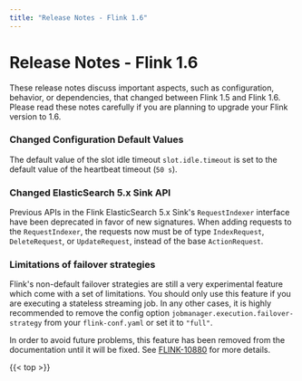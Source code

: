 ```yaml
---
title: "Release Notes - Flink 1.6"
---
```

<!--
Licensed to the Apache Software Foundation (ASF) under one
or more contributor license agreements.  See the NOTICE file
distributed with this work for additional information
regarding copyright ownership.  The ASF licenses this file
to you under the Apache License, Version 2.0 (the
"License"); you may not use this file except in compliance
with the License.  You may obtain a copy of the License at

  http://www.apache.org/licenses/LICENSE-2.0

Unless required by applicable law or agreed to in writing,
software distributed under the License is distributed on an
"AS IS" BASIS, WITHOUT WARRANTIES OR CONDITIONS OF ANY
KIND, either express or implied.  See the License for the
specific language governing permissions and limitations
under the License.
-->

# Release Notes - Flink 1.6

These release notes discuss important aspects, such as configuration, behavior, or dependencies, that changed between Flink 1.5 and Flink 1.6. Please read these notes carefully if you are planning to upgrade your Flink version to 1.6.

### Changed Configuration Default Values

The default value of the slot idle timeout `slot.idle.timeout` is set to the default value of the heartbeat timeout (`50 s`). 

### Changed ElasticSearch 5.x Sink API

Previous APIs in the Flink ElasticSearch 5.x Sink's `RequestIndexer` interface have been deprecated in favor of new signatures. 
When adding requests to the `RequestIndexer`, the requests now must be of type `IndexRequest`, `DeleteRequest`, or `UpdateRequest`, instead of the base `ActionRequest`.

<!-- Remove once FLINK-10712 has been fixed -->
### Limitations of failover strategies
Flink's non-default failover strategies are still a very experimental feature which come with a set of limitations.
You should only use this feature if you are executing a stateless streaming job.
In any other cases, it is highly recommended to remove the config option `jobmanager.execution.failover-strategy` from your `flink-conf.yaml` or set it to `"full"`.

In order to avoid future problems, this feature has been removed from the documentation until it will be fixed.
See [FLINK-10880](https://issues.apache.org/jira/browse/FLINK-10880) for more details. 

{{< top >}}
